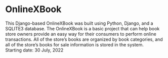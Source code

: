 # OnlineXBook
This Django-based OnlineXBook was built using Python, Django, and a SQLITE3 database. The OnlineXBook is a basic project that can help book store owners provide an easy way for their consumers to perform online transactions. All of the store’s books are organized by book categories, and all of the store’s books for sale information is stored in the system.<br/>
Starting date: 30 July, 2022
